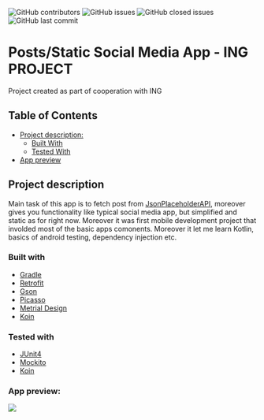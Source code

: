 <!-- Project SHIELD -->
![GitHub contributors](https://img.shields.io/github/contributors/lswarss/ing_project)
![GitHub issues](https://img.shields.io/github/issues-raw/lswarss/ing_project)
![GitHub closed issues](https://img.shields.io/github/issues-closed-raw/lswarss/ing_project)
![GitHub last commit](https://img.shields.io/github/last-commit/lswarss/ing_project)

# Posts/Static Social Media App - ING PROJECT
Project created as part of cooperation with ING 

<!-- TABLE OF CONTENTS -->
## Table of Contents

* [Project description:](#project-description)
  * [Built With](#built-with)
  * [Tested With](#tested-with)
* [App preview](#app-preview)

## Project description
Main task of this app is to fetch post from [JsonPlaceholderAPI](https://jsonplaceholder.typicode.com), moreover gives you functionality like typical social media app, but simplified and static as for right now. Moreover it was first mobile development project that involded most of the basic apps comonents. Moreover it let me learn Kotlin, basics of android testing, dependency injection etc.

### Built with
* [Gradle](https://gradle.org/)
* [Retrofit](https://square.github.io/retrofit/)
* [Gson](https://github.com/google/gson)
* [Picasso](https://square.github.io/picasso/)
* [Metrial Design](https://material.io/)
* [Koin](https://insert-koin.io/)

### Tested with
* [JUnit4](https://junit.org/junit4/)
* [Mockito](https://site.mockito.org/)
* [Koin](https://insert-koin.io/)

### App preview: 
![](ezgif.com-video-to-gif.gif)

